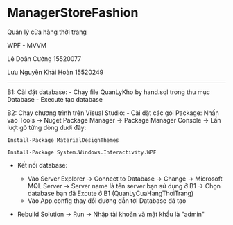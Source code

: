 # ManagerStoreFashion
Quản lý cửa hàng thời trang

WPF - MVVM 

Lê Doãn Cường 15520077

Lưu Nguyễn Khải Hoàn 15520249


-------------------------
B1: Cài đặt database:
    - Chạy file QuanLyKho by hand.sql trong thu mục Database
    - Execute tạo database

B2: Chạy chương trình trên Visual Studio:
    - Cài đặt các gói Package:
        Nhấn vào Tools -> Nuget Package Manager -> Package Manager Console -> Lần lượt gõ từng dòng dưới đây:
            
    Install-Package MaterialDesignThemes

    Install-Package System.Windows.Interactivity.WPF
        
   - Kết nối database:
        + Vào Server Explorer -> Connect to Database -> Change -> Microsoft MQL Server -> Server name là tên server bạn sử dụng ở B1 -> Chọn database bạn đã Excute ở B1 (QuanLyCuaHangThoiTrang)
        + Vào App.config thay đổi đường dẫn tới Database đã tạo
    
   - Rebuild Solution -> Run -> Nhập tài khoản và mật khẩu là "admin" 
